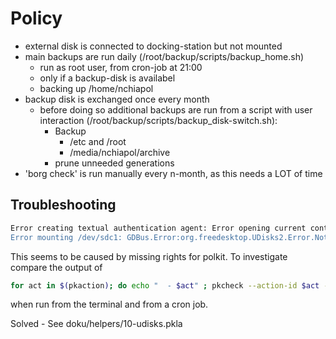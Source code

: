 Policy
======
  * external disk is connected to docking-station but not mounted
  * main backups are run daily
    (/root/backup/scripts/backup_home.sh)
    - run as root user, from cron-job at 21:00
    - only if a backup-disk is availabel
    - backing up /home/nchiapol
  * backup disk is exchanged once every month
    - before doing so additional backups are run from a script with user
      interaction (/root/backup/scripts/backup_disk-switch.sh):
      - Backup
        - /etc and /root
        - /media/nchiapol/archive
      - prune unneeded generations
  * 'borg check' is run manually every n-month, as this needs a LOT of time


Troubleshooting
---------------
```bash
Error creating textual authentication agent: Error opening current controlling terminal for the process (`/dev/tty'): No such device or address (polkit-error-quark, 0)
Error mounting /dev/sdc1: GDBus.Error:org.freedesktop.UDisks2.Error.NotAuthorizedCanObtain: Not authorized to perform operation
```

This seems to be caused by missing rights for polkit. To investigate compare the output of
```bash
for act in $(pkaction); do echo "  - $act" ; pkcheck --action-id $act --process $$; done
```
when run from the terminal and from a cron job.

Solved - See doku/helpers/10-udisks.pkla
